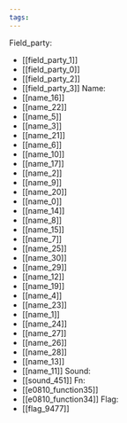 ```yaml
---
tags:
---
```

Field_party:
- [[field_party_1]]
- [[field_party_0]]
- [[field_party_2]]
- [[field_party_3]]
Name:
- [[name_16]]
- [[name_22]]
- [[name_5]]
- [[name_3]]
- [[name_21]]
- [[name_6]]
- [[name_10]]
- [[name_17]]
- [[name_2]]
- [[name_9]]
- [[name_20]]
- [[name_0]]
- [[name_14]]
- [[name_8]]
- [[name_15]]
- [[name_7]]
- [[name_25]]
- [[name_30]]
- [[name_29]]
- [[name_12]]
- [[name_19]]
- [[name_4]]
- [[name_23]]
- [[name_1]]
- [[name_24]]
- [[name_27]]
- [[name_26]]
- [[name_28]]
- [[name_13]]
- [[name_11]]
Sound:
- [[sound_451]]
Fn:
- [[e0810_function35]]
- [[e0810_function34]]
Flag:
- [[flag_9477]]
